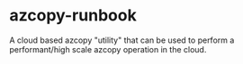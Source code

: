 # azcopy-runbook
A cloud based azcopy "utility" that can be used to perform a performant/high scale azcopy operation in the cloud.
